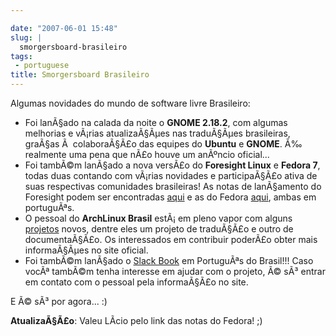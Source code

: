 ```yaml
---

date: "2007-06-01 15:48"
slug: |
  smorgersboard-brasileiro
tags:
 - portuguese
title: Smorgersboard Brasileiro
---
```


Algumas novidades do mundo de software livre Brasileiro:

-   Foi lanÃ§ado na calada da noite o **GNOME 2.18.2**, com algumas
    melhorias e vÃ¡rias atualizaÃ§Ãµes nas traduÃ§Ãµes brasileiras,
    graÃ§as Ã  colaboraÃ§Ã£o das equipes do **Ubuntu** e **GNOME**. Ã‰
    realmente uma pena que nÃ£o houve um anÃºncio oficial...
-   Foi tambÃ©m lanÃ§ado a nova versÃ£o do **Foresight Linux** e
    **Fedora 7**, todas duas contando com vÃ¡rias novidades e
    participaÃ§Ã£o ativa de suas respectivas comunidades brasileiras! As
    notas de lanÃ§amento do Foresight podem ser encontradas
    [aqui](http://www.foresightlinux.org/pt/releases/1_3/) e as do
    Fedora
    [aqui](http://docs.fedoraproject.org/release-notes/f7/pt_BR/sn-OverView.html),
    ambas em portuguÃªs.
-   O pessoal do **ArchLinux Brasil** estÃ¡ em pleno vapor com alguns
    [projetos](http://www.archlinux-br.org/Projetos) novos, dentre eles
    um projeto de traduÃ§Ã£o e outro de documentaÃ§Ã£o. Os interessados
    em contribuir poderÃ£o obter mais informaÃ§Ãµes no site oficial.
-   Foi tambÃ©m lanÃ§ado o [Slack
    Book](http://slackbookptbr.sourceforge.net/) em PortuguÃªs do
    Brasil!!! Caso vocÃª tambÃ©m tenha interesse em ajudar com o
    projeto, Ã© sÃ³ entrar em contato com o pessoal pela informaÃ§Ã£o no
    site.

E Ã© sÃ³ por agora... :)

**AtualizaÃ§Ã£o**: Valeu LÃ­cio pelo link das notas do Fedora! ;)
